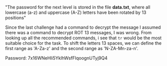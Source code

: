 "The password for the next level is stored in the file **data.txt**, where all lowercase (a-z) and uppercase (A-Z) letters have been rotated by 13 positions"

Since the last challenge had a command to decrypt the message I assumed there was a command to decrypt ROT 13 messages, I was wrong. From looking up all the recommended commands, i see that `tr` would be the most suitable choice for the task. To shift the letters 13 spaces, we can define the first range as 'A-Za-z' and the second range as 'N-ZA-Mn-za-n'. 

Password: 7x16WNeHIi5YkIhWsfFIqoognUTyj9Q4